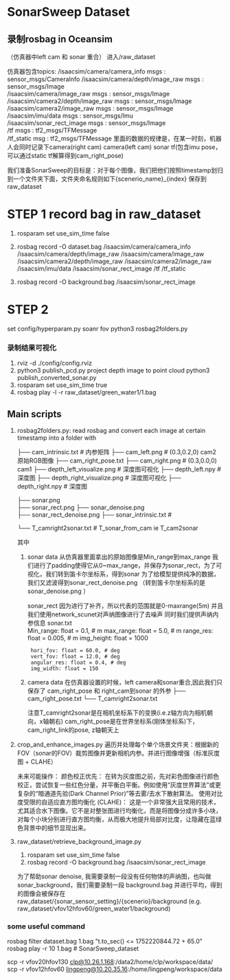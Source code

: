 # SonarSweep Dataset


## 录制rosbag in Oceansim
（仿真器中left cam 和 sonar 重合）
进入/raw_dataset

仿真器包含topics:
    /isaacsim/camera/camera_info          msgs    : sensor_msgs/CameraInfo
    /isaacsim/camera/depth/image_raw      msgs    : sensor_msgs/Image     
    /isaacsim/camera/image_raw            msgs    : sensor_msgs/Image     
    /isaacsim/camera2/depth/image_raw     msgs    : sensor_msgs/Image     
    /isaacsim/camera2/image_raw           msgs    : sensor_msgs/Image     
    /isaacsim/imu/data                   msgs    : sensor_msgs/Imu       
    /isaacsim/sonar_rect_image            msgs    : sensor_msgs/Image     
    /tf                                  msgs    : tf2_msgs/TFMessage    
    /tf_static                             msg     : tf2_msgs/TFMessage
里面的数据的规律是，在某一时刻，机器人会同时记录下camera(right cam) camera(left cam) sonar tf(包含imu pose，可以通过static tf解算得到cam_right_pose)

我们准备SonarSweep的目标是：对于每个图像，我们把他们按照timestamp划归到一个文件夹下面，文件夹命名规则如下{scenerio_name}_{index} 保存到raw_dataset

# STEP 1 record bag in raw_dataset
1. rosparam set use_sim_time false
2. rosbag record -O dataset.bag /isaacsim/camera/camera_info /isaacsim/camera/depth/image_raw /isaacsim/camera/image_raw /isaacsim/camera2/depth/image_raw /isaacsim/camera2/image_raw /isaacsim/imu/data /isaacsim/sonar_rect_image /tf /tf_static

3. rosbag record -O background.bag /isaacsim/sonar_rect_image

# STEP 2 
set config/hyperparam.py
    soanr fov
python3 rosbag2folders.py


### 录制结果可视化
1. rviz -d ./config/config.rviz 
2. python3 publish_pcd.py 
    project depth image to point cloud
   python3 publish_converted_sonar.py
3. rosparam set use_sim_time true
4. rosbag play -l -r raw_dataset/green_water1/1.bag 




## Main scripts
1. rosbag2folders.py:
    read rosbag and convert each image at certain timestamp into a folder with 

    ├── cam_intrinsic.txt   # 内参矩阵
    ├── cam_left.png        # (0.3,0.2,0) cam2 原始RGB图像
    ├── cam_right_pose.txt 
    ├── cam_right.png       # (0.3,0.0,0) cam1 
    ├── depth_left_visualize.png    # 深度图可视化
    ├── depth_left.npy              # 深度图
    ├── depth_right_visualize.png   # 深度图可视化
    ├── depth_right.npy             # 深度图

    ├── sonar.png   
    ├── sonar_rect.png
    ├── sonar_denoise.png   
    ├── sonar_rect_denoise.png
    ├── sonar_intrinsic.txt  # 

    └── T_camright2sonar.txt  # T_sonar_from_cam ie T_cam2sonar

    其中
    1. sonar data 
        从仿真器里面拿出的原始图像是Min_range到max_range
        我们进行了padding使得它从0~max_range，并保存为sonar_rect，为了可视化，我们转到笛卡尔坐标系，得到sonar
        为了给模型提供纯净的数据，我们又滤波得到sonar_rect_denoise.png （转到笛卡尔坐标系的是sonar_denoise.png ）
 
        sonar_rect 因为进行了补齐，所以代表的范围就是0-maxrange(5m)
        并且我们使用network_scunet对声纳图像进行了去噪声
        同时我们提供声纳内参信息 sonar.txt  
            Min_range: float = 0.1, # m
            max_range: float = 5.0, # m
            range_res: float = 0.005, # m
            img_height: float = 1000

            hori_fov: float = 60.0, # deg
            vert_fov: float = 12.0, # deg
            angular_res: float = 0.4, # deg
            img_width: float = 150

    2. camera data
        在仿真器设置的时候，left camera和sonar重合,因此我们只保存了 cam_right_pose 和 right_cam到sonar 的外参
        ├── cam_right_pose.txt 
        └── T_camright2sonar.txt 

        注意T_camright2sonar是在相机坐标系下的变换(i.e.z轴方向为相机朝向，x轴朝右)
        cam_right_pose是在世界坐标系(刚体坐标系)下，cam_right_link的pose, z轴朝天上

2. crop_and_enhance_images.py
    遍历并处理每个单个场景文件夹：根据新的FOV（sonar的FOV）裁剪图像并更新相机内参。并进行图像增强（标准灰度图 + CLAHE）

    未来可能操作：
        颜色校正优先：
            在转为灰度图之前，先对彩色图像进行颜色校正，尝试恢复一些红色分量，并平衡白平衡。例如使用“灰度世界算法”或更复杂的“暗通道先验(Dark Channel Prior)”等去雾/去水下散射算法。
        使用对比度受限的自适应直方图均衡化 (CLAHE)：
            这是一个非常强大且常用的技术，尤其适合水下图像。它不是对整张图进行均衡化，而是将图像分成许多小块，对每个小块分别进行直方图均衡，从而极大地提升局部对比度，让隐藏在蓝绿色背景中的细节显现出来。

3. raw_dataset/retrieve_background_image.py

    1. rosparam set use_sim_time false
    2. rosbag record -O background.bag /isaacsim/sonar_rect_image

    为了帮助sonar denoise, 我需要录制一段没有任何物体的声纳图，也叫做sonar_background，我们需要录制一段 background.bag 并进行平均，得到的图像会被保存在 raw_dataset/{sonar_sensor_setting}/{scenerio}/background  (e.g. raw_dataset/vfov12hfov60/green_water1/background)


### some useful command
rosbag filter dataset.bag 1.bag "t.to_sec() <= 1752220844.72 + 65.0"
rosbag play -r 10 1.bag # SonarSweep_dataset


scp -r vfov20hfov130  clp@10.26.1.168:/data2/home/clp/workspace/data/
scp -r vfov12hfov60  lingpeng@10.20.35.16:/home/lingpeng/workspace/data